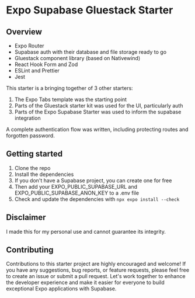 # Expo Supabase Gluestack Starter

## Overview

* Expo Router
* Supabase auth with their database and file storage ready to go
* Gluestack component library (based on Nativewind)
* React Hook Form and Zod
* ESLint and Prettier
* Jest

This starter is a bringing together of 3 other starters:

1. The Expo Tabs template was the starting point
2. Parts of the Gluestack starter kit was used for the UI, particularly auth
3. Parts of the Expo Supabase Starter was used to inform the supabase integration

A complete authentication flow was written, including protecting routes and forgotten password.

## Getting started

1. Clone the repo
2. Install the dependencies
3. If you don't have a Supabase project, you can create one for free
4. Then add your EXPO_PUBLIC_SUPABASE_URL and EXPO_PUBLIC_SUPABASE_ANON_KEY to a .env file
5. Check and update the dependencies with `npx expo install --check`

## Disclaimer

I made this for my personal use and cannot guarantee its integrity.

## Contributing

Contributions to this starter project are highly encouraged and welcome! If you have any suggestions, bug reports, or feature requests, please feel free to create an issue or submit a pull request. Let's work together to enhance the developer experience and make it easier for everyone to build exceptional Expo applications with Supabase.
